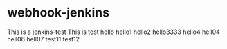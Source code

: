 # webhook-jenkins
This is a jenkins-test
This is test
hello
hello1
hello2
hello3333
hello4
hell04
hell06
hell07
test11
test12
